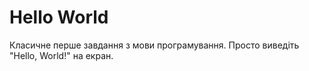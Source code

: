 # Hello World

Класичне перше завдання з мови програмування. Просто виведіть "Hello, World!"
на екран.
